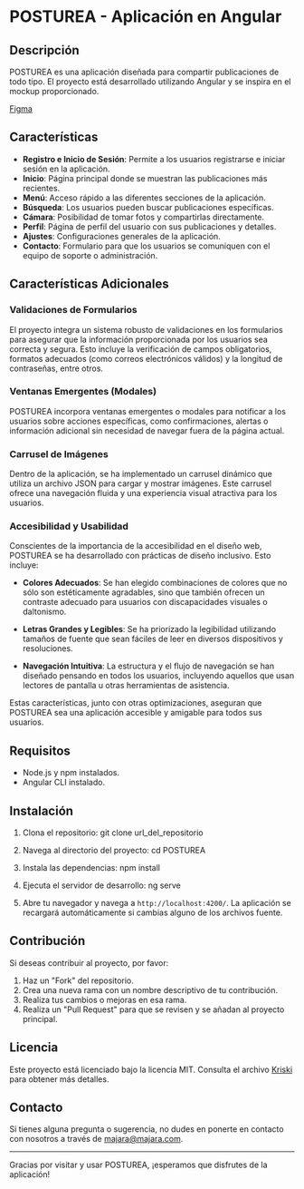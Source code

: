 # POSTUREA - Aplicación en Angular

## Descripción
POSTUREA es una aplicación diseñada para compartir publicaciones de todo tipo. El proyecto está desarrollado utilizando Angular y se inspira en el mockup proporcionado.

[Figma](https://www.figma.com/file/oNe6vk0mMj00DOtiuRsjNi/Posturea-proyect?type=design&t=9NoHaJ8l6N9TtBAb-6)

## Características

- **Registro e Inicio de Sesión**: Permite a los usuarios registrarse e iniciar sesión en la aplicación.
- **Inicio**: Página principal donde se muestran las publicaciones más recientes.
- **Menú**: Acceso rápido a las diferentes secciones de la aplicación.
- **Búsqueda**: Los usuarios pueden buscar publicaciones específicas.
- **Cámara**: Posibilidad de tomar fotos y compartirlas directamente.
- **Perfil**: Página de perfil del usuario con sus publicaciones y detalles.
- **Ajustes**: Configuraciones generales de la aplicación.
- **Contacto**: Formulario para que los usuarios se comuniquen con el equipo de soporte o administración.

## Características Adicionales

### Validaciones de Formularios

El proyecto integra un sistema robusto de validaciones en los formularios para asegurar que la información proporcionada por los usuarios sea correcta y segura. Esto incluye la verificación de campos obligatorios, formatos adecuados (como correos electrónicos válidos) y la longitud de contraseñas, entre otros.

### Ventanas Emergentes (Modales)

POSTUREA incorpora ventanas emergentes o modales para notificar a los usuarios sobre acciones específicas, como confirmaciones, alertas o información adicional sin necesidad de navegar fuera de la página actual.

### Carrusel de Imágenes

Dentro de la aplicación, se ha implementado un carrusel dinámico que utiliza un archivo JSON para cargar y mostrar imágenes. Este carrusel ofrece una navegación fluida y una experiencia visual atractiva para los usuarios.

### Accesibilidad y Usabilidad

Conscientes de la importancia de la accesibilidad en el diseño web, POSTUREA se ha desarrollado con prácticas de diseño inclusivo. Esto incluye:

- **Colores Adecuados**: Se han elegido combinaciones de colores que no sólo son estéticamente agradables, sino que también ofrecen un contraste adecuado para usuarios con discapacidades visuales o daltonismo.
  
- **Letras Grandes y Legibles**: Se ha priorizado la legibilidad utilizando tamaños de fuente que sean fáciles de leer en diversos dispositivos y resoluciones.

- **Navegación Intuitiva**: La estructura y el flujo de navegación se han diseñado pensando en todos los usuarios, incluyendo aquellos que usan lectores de pantalla u otras herramientas de asistencia.

Estas características, junto con otras optimizaciones, aseguran que POSTUREA sea una aplicación accesible y amigable para todos sus usuarios.

## Requisitos

- Node.js y npm instalados.
- Angular CLI instalado.

## Instalación

1. Clona el repositorio:
git clone url_del_repositorio
2. Navega al directorio del proyecto:
cd POSTUREA
3. Instala las dependencias:
npm install

4. Ejecuta el servidor de desarrollo:
ng serve

5. Abre tu navegador y navega a `http://localhost:4200/`. La aplicación se recargará automáticamente si cambias alguno de los archivos fuente.

## Contribución

Si deseas contribuir al proyecto, por favor:

1. Haz un "Fork" del repositorio.
2. Crea una nueva rama con un nombre descriptivo de tu contribución.
3. Realiza tus cambios o mejoras en esa rama.
4. Realiza un "Pull Request" para que se revisen y se añadan al proyecto principal.

## Licencia

Este proyecto está licenciado bajo la licencia MIT. Consulta el archivo [Kriski](KriskiTM) para obtener más detalles.

## Contacto

Si tienes alguna pregunta o sugerencia, no dudes en ponerte en contacto con nosotros a través de [majara@majara.com](majara@majara.com).

---

Gracias por visitar y usar POSTUREA, ¡esperamos que disfrutes de la aplicación!
